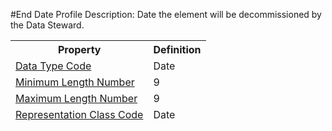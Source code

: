 #End Date Profile
Description: Date the element will be decommissioned by the Data Steward.<table><thead><tr><th scope='col'>Property</th><th scope='col'>Definition</th></tr><tr><td><a href='DataTypeCode.md'>Data Type Code</a></td><td>Date</td></tr><tr><td><a href='MinimumLengthNumber.md'>Minimum Length Number</a></td><td>9</td></tr><tr><td><a href='MaximumLengthNumber.md'>Maximum Length Number</a></td><td>9</td></tr><tr><td><a href='RepresentationClass.md'>Representation Class Code</a></td><td>Date</td></tr></table>